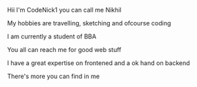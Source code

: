 Hii I'm CodeNick1 you can call me Nikhil

My hobbies are travelling, sketching and ofcourse coding

I am currently a student of BBA 

You all can reach me for good web stuff

I have a great expertise on frontened and a ok hand on backend

There's more you can find in me
